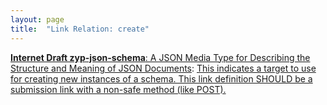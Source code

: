 ```yaml
---
layout: page
title:  "Link Relation: create"
---
```


[**Internet Draft zyp-json-schema**: A JSON Media Type for Describing the Structure and Meaning of JSON Documents](/specs/IETF/I-D/zyp-json-schema "JSON (JavaScript Object Notation) Schema defines the media type &#34;application/schema+json&#34;, a JSON based format for defining the structure of JSON data. JSON Schema provides a contract for what JSON data is required for a given application and how to interact with it. JSON Schema is intended to define validation, documentation, hyperlink navigation, and interaction control of JSON data."): [This indicates a target to use for creating new instances of a schema. This link definition SHOULD be a submission link with a non-safe method (like POST).](http://tools.ietf.org/html/draft-zyp-json-schema#section-6.1.1.2)


